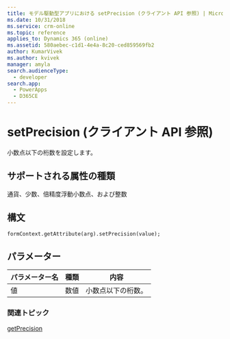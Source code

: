 ```yaml
---
title: モデル駆動型アプリにおける setPrecision (クライアント API 参照) | MicrosoftDocs
ms.date: 10/31/2018
ms.service: crm-online
ms.topic: reference
applies_to: Dynamics 365 (online)
ms.assetid: 580aebec-c1d1-4e4a-8c20-ced859569fb2
author: KumarVivek
ms.author: kvivek
manager: amyla
search.audienceType:
  - developer
search.app:
  - PowerApps
  - D365CE
---
```

# <a name="setprecision-client-api-reference"></a>setPrecision (クライアント API 参照)



小数点以下の桁数を設定します。 

## <a name="attribute-types-supported"></a>サポートされる属性の種類

通貨、少数、倍精度浮動小数点、および整数

## <a name="syntax"></a>構文

`formContext.getAttribute(arg).setPrecision(value);`

## <a name="parameter"></a>パラメーター

 パラメーター名| 種類​​| 内容  |
| --------|-----------| -----|
|値| 数値| 小数点以下の桁数。|

### <a name="related-topics"></a>関連トピック

[getPrecision](getPrecision.md)

